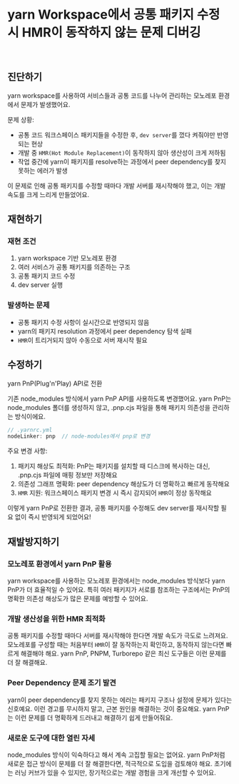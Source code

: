 # yarn Workspace에서 공통 패키지 수정 시 HMR이 동작하지 않는 문제 디버깅

<br/>
<ContributorHeader name="김덕원" githubUrl="https://github.com/KimChunsick" avatar="https://ca.slack-edge.com/E01JAGTHP8R-U03R097F2DC-6a627a382d79-512" />


## 진단하기

yarn workspace를 사용하여 서비스들과 공통 코드를 나누어 관리하는 모노레포 환경에서 문제가
발생했어요.

문제 상황:

- 공통 코드 워크스페이스 패키지들을 수정한 후, `dev server`를 껐다 켜줘야만 반영되는 현상
- 개발 중 `HMR(Hot Module Replacement)`이 동작하지 않아 생산성이 크게 저하됨
- 작업 중간에 yarn이 패키지를 resolve하는 과정에서 peer dependency를 찾지 못하는 에러가 발생

이 문제로 인해 공통 패키지를 수정할 때마다 개발 서버를 재시작해야 했고, 이는 개발 속도를 크게
느리게 만들었어요.

## 재현하기

### 재현 조건

1. yarn workspace 기반 모노레포 환경
2. 여러 서비스가 공통 패키지를 의존하는 구조
3. 공통 패키지 코드 수정
4. dev server 실행

### 발생하는 문제

- 공통 패키지 수정 사항이 실시간으로 반영되지 않음
- yarn의 패키지 resolution 과정에서 peer dependency 탐색 실패
- `HMR`이 트리거되지 않아 수동으로 서버 재시작 필요

## 수정하기

yarn PnP(Plug'n'Play) API로 전환

기존 node_modules 방식에서 yarn PnP API를 사용하도록 변경했어요. yarn PnP는 node_modules
폴더를 생성하지 않고, .pnp.cjs 파일을 통해 패키지 의존성을 관리하는 방식이에요.

```jsx
// .yarnrc.yml
nodeLinker: pnp  // node-modules에서 pnp로 변경
```

주요 변경 사항:

1. 패키지 해상도 최적화: PnP는 패키지를 설치할 때 디스크에 복사하는 대신, .pnp.cjs 파일에
매핑 정보만 저장해요
2. 의존성 그래프 명확화: peer dependency 해상도가 더 명확하고 빠르게 동작해요
3. `HMR` 지원: 워크스페이스 패키지 변경 시 즉시 감지되어 `HMR`이 정상 동작해요

이렇게 yarn PnP로 전환한 결과, 공통 패키지를 수정해도 dev server를 재시작할 필요 없이 즉시
반영되게 되었어요!

## 재발방지하기

### 모노레포 환경에서 yarn PnP 활용

yarn workspace를 사용하는 모노레포 환경에서는 node_modules 방식보다 yarn PnP가 더 효율적일 수
있어요. 특히 여러 패키지가 서로를 참조하는 구조에서는 PnP의 명확한 의존성 해상도가 많은
문제를 예방할 수 있어요.

### 개발 생산성을 위한 HMR 최적화

공통 패키지를 수정할 때마다 서버를 재시작해야 한다면 개발 속도가 극도로 느려져요. 모노레포를
구성할 때는 처음부터 `HMR`이 잘 동작하는지 확인하고, 동작하지 않는다면 빠르게 해결해야 해요.
yarn PnP, PNPM, Turborepo 같은 최신 도구들은 이런 문제를 더 잘 해결해요.

### Peer Dependency 문제 조기 발견

yarn이 peer dependency를 찾지 못하는 에러는 패키지 구조나 설정에 문제가 있다는 신호예요. 이런
경고를 무시하지 말고, 근본 원인을 해결하는 것이 중요해요. yarn PnP는 이런 문제를 더 명확하게
드러내고 해결하기 쉽게 만들어줘요.

### 새로운 도구에 대한 열린 자세

node_modules 방식이 익숙하다고 해서 계속 고집할 필요는 없어요. yarn PnP처럼 새로운 접근
방식이 문제를 더 잘 해결한다면, 적극적으로 도입을 검토해야 해요. 초기에는 러닝 커브가 있을 수
있지만, 장기적으로는 개발 경험을 크게 개선할 수 있어요.